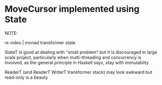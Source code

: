 # MoveCursor implemented using State

NOTE:

re video | monad transformer state

StateT is good at dealing with "small problem" but it is discouraged
in large scale project, particularly when multi-threading and concurrency
is involved, as the general principle in Haskell says, stay with
immutablity

ReaderT (and ReaderT WriterT transformer stack) may look awkward
but read-only is a beauty

